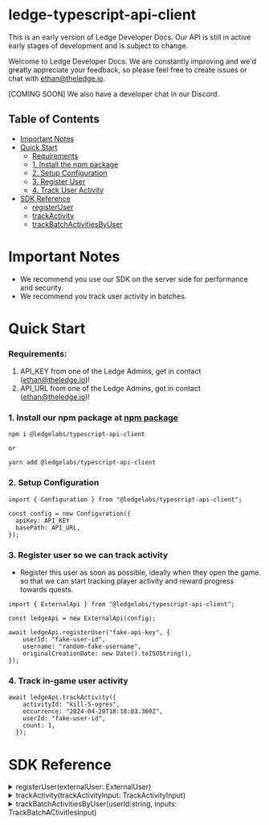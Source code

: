 # ledge-typescript-api-client

This is an early version of Ledge Developer Docs. Our API is still in active early stages of development and is subject to change.

Welcome to Ledge Developer Docs. We are constantly improving and we'd greatly appreciate your feedback, so please feel free to create issues or chat with ethan@theledge.io.

[COMING SOON] We also have a developer chat in our Discord.

## Table of Contents

- [Important Notes](#important-notes)
- [Quick Start](#quick-start)
  - [Requirements](#requirements)
  - [1. Install the npm package](#1-install-the-npm-package)
  - [2. Setup Configuration](#2-setup-configuration)
  - [3. Register User](#3-register-user)
  - [4. Track User Activity](#4-track-user-activity)
- [SDK Reference](#sdk-reference)
  - [registerUser](#registeruserexternaluser-externaluser)
  - [trackActivity](#trackactivitytrackactivityinput-trackactivityinput)
  - [trackBatchActivitiesByUser](#trackbatchactivitiesbyuseruseridstring-inputs-trackbatchactivitiesinput)

# Important Notes

- We recommend you use our SDK on the server side for performance and security.
- We recommend you track user activity in batches.

# Quick Start

### Requirements:

1. API_KEY from one of the Ledge Admins, get in contact (ethan@theledge.io)!
2. API_URL from one of the Ledge Admins, get in contact (ethan@theledge.io)!

### 1. Install our npm package at [npm package](https://www.npmjs.com/package/@ledgelabs/typescript-api-client)

```
npm i @ledgelabs/typescript-api-client

or

yarn add @ledgelabs/typescript-api-client
```

### 2. Setup Configuration

```
import { Configuration } from "@ledgelabs/typescript-api-client";

const config = new Configuration({
  apiKey: API_KEY
  basePath: API_URL,
});
```

### 3. Register user so we can track activity

- Register this user as soon as possible, ideally when they open the game. so that we can start tracking player activity and reward progress towards quests.

```
import { ExternalApi } from "@ledgelabs/typescript-api-client";

const ledgeApi = new ExternalApi(config);

await ledgeApi.registerUser("fake-api-key", {
    userId: "fake-user-id",
    username: "random-fake-username",
    originalCreationDate: new Date().toISOString(),
});
```

### 4. Track in-game user activity

```
await ledgeApi.trackActivity({
    activityId: "kill-5-ogres",
    occurrence: "2024-04-20T18:18:03.369Z",
    userId: "fake-user-id",
    count: 1,
  });
```

# SDK Reference

<details>
<summary>registerUser(externalUser: ExternalUser)</summary>

#### Description

Registers this user (externally) with Ledge, so we can begin tracking their in game activity

Ideally, call this method as soon as this user starts the game.

#### Params

```
export interface ExternalUser {
    originalCreationDate?: string;
    userId: string;
    username: string;
}
```

originalCreationDate is used for attribution purposes and revenue sharing but is optional, leaving this undefined will simply not attribute this user's acquisition and consequently no revenue shared. **Input this parameter if unsure**.

username does not need to be unique.

userId must be unique per user per game.

#### Return Type

```
export interface RegisterUser200Response {
    linkingCode: string;
    ledgeLink: string;
}
```

linkingCode is a unique code per user per game, used to identify your registered user with a Ledge account.

ledgeLink is a link to Ledge login page with a linking code.

</details>

<details>
<summary>trackActivity(trackActivityInput: TrackActivityInput)</summary>

#### Description

Tracks a single game activity/event from a user.

In order to prevent tracking duplicate activities **each userId, activityId, and occurrence when combined should be unique**.

Use this method, if there are no plans to track activities in batches. Otherwise, tracking activities in batches is preferred for efficiency and to reduce load on our systems.

#### Params

```
export interface TrackActivityInput {
    occurrence: string;
    count?: number;
    activityId: string;
    userId: string;
}

```

occurrence is the datetime of when this event occurred in ISO format. Example: 2024-04-20T18:18:03.369Z

count is the number of times this event happened. Default is 1.

activityId is similar to an analytics tracking event name which is used to identify activities with their quests.

userId is the same userId used to register this user.

#### Return Type

```
export interface TrackActivity200Response {
  message: string;
}
```

message indicating activity has been successfully recorded and has been queued for processing.

</details>

<details>
<summary>trackBatchActivitiesByUser(userId:string, inputs: TrackBatchACtivitIesInput)</summary>

#### Description

Track an array of game activities (events) for a given user ID.

This method is similar to trackActivity(), but it allows tracking multiple activities in a single request.

See [trackActivity](#trackactivitytrackactivityinput-trackactivityinput) for details.

#### Params

```
userId: string

export interface TrackBatchActivitiesInput = {
  activityId: string;
  count?: number;
  occurrence: string;
}[];

```

userId is the same userId used to register this user.

activityId is similar to an analytics tracking event name which is used to identify activities with their quests.

count is the number of times this event happened. Default is 1.

occurrence is the datetime of when this event occurred in ISO format. Example: 2024-04-20T18:18:03.369Z

#### Return Type

```
export interface TrackBatchActivitiesByUser200Response {
    'count': number;
    'message': string;
}

```

count indicating the number of succesfully inserted activities.

message indicating activity has been successfully recorded and has been queued for processing.

</details>
